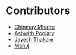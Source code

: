 # Contributors

- [Chinmay Mhatre](https://github.com/ChinmayMhatre)
- [Ashwith Poojary](https://github.com/Ashwith25)
- [Jayesh Thakare](https://github.com/jayeshthk)
- [Manuj](https://github.com/MANUJNARAYANAA)

